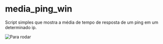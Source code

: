 # media_ping_win
Script simples que mostra a média de tempo de resposta de um ping em um determinado ip.

![Para rodar](http://prntscr.com/jxl5he)
